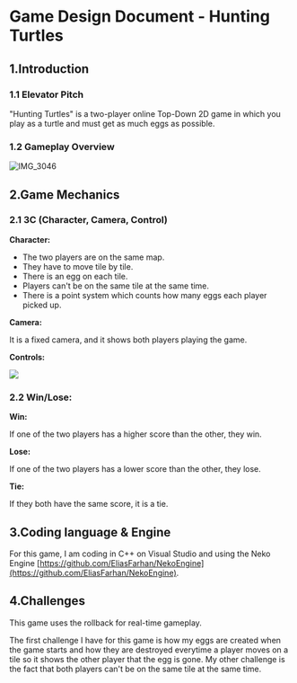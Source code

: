 # Game Design Document - Hunting Turtles
## 1.Introduction
### 1.1 Elevator Pitch
"Hunting Turtles" is a two-player online Top-Down 2D game in which you play as a turtle and must get as much eggs as possible.
### 1.2 Gameplay Overview

![IMG_3046](https://user-images.githubusercontent.com/55788730/97707557-bef50c80-1ab7-11eb-9788-2dfc35017084.jpg)

## 2.Game Mechanics
### 2.1 3C (Character, Camera, Control)
**Character:**
- The two players are on the same map.
- They have to move tile by tile.
- There is an egg on each tile.
- Players can't be on the same tile at the same time.
- There is a point system which counts how many eggs each player picked up.

**Camera:**

It is a fixed camera, and it shows both players playing the game.

**Controls:**

![](https://eleonoradps.github.io/GDDNetwork/NetworkGameplayOverview.PNG)

### 2.2 Win/Lose:
**Win:**

If one of the two players has a higher score than the other, they win.

**Lose:**

If one of the two players has a lower score than the other, they lose.

**Tie:**

If they both have the same score, it is a tie.

## 3.Coding language & Engine
For this game, I am coding in C++ on Visual Studio and using the Neko Engine [https://github.com/EliasFarhan/NekoEngine](https://github.com/EliasFarhan/NekoEngine).
## 4.Challenges
This game uses the rollback for real-time gameplay.

The first challenge I have for this game is how my eggs are created when the game starts and how they are destroyed everytime a player moves on a tile so it shows the other player that the egg is gone. My other challenge is the fact that both players can't be on the same tile at the same time.





